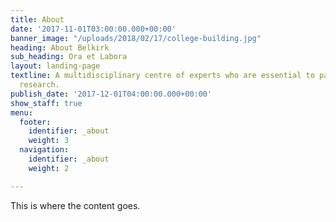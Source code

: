 ```yaml
---
title: About
date: '2017-11-01T03:00:00.000+00:00'
banner_image: "/uploads/2018/02/17/college-building.jpg"
heading: About Belkirk
sub_heading: Ora et Labora
layout: landing-page
textline: A multidisciplinary centre of experts who are essential to patient-oriented
  research.
publish_date: '2017-12-01T04:00:00.000+00:00'
show_staff: true
menu:
  footer:
    identifier: _about
    weight: 3
  navigation:
    identifier: _about
    weight: 2

---
```

This is where the content goes.